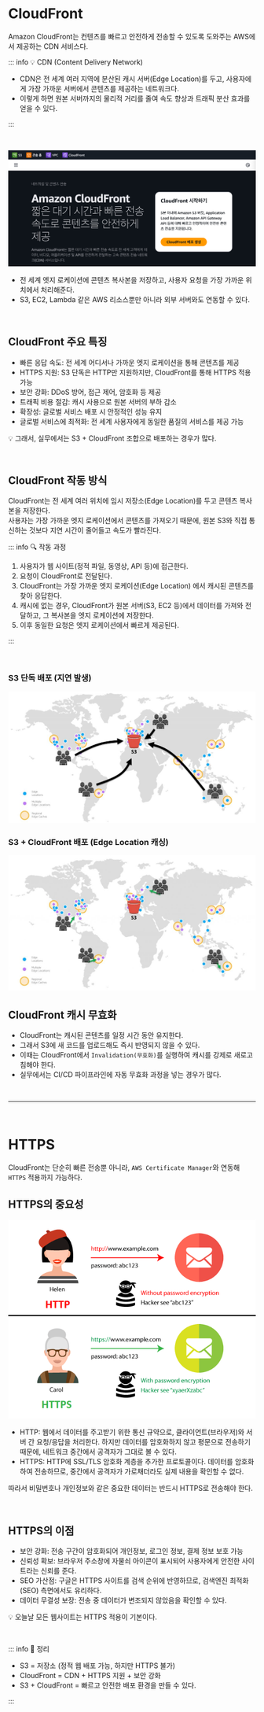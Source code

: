 # CloudFront

Amazon CloudFront는 컨텐츠를 빠르고 안전하게 전송할 수 있도록 도와주는 AWS에서 제공하는 CDN 서비스다.

::: info 💡 CDN (Content Delivery Network)

- CDN은 전 세계 여러 지역에 분산된 캐시 서버(Edge Location)를 두고, 사용자에게 가장 가까운 서버에서 콘텐츠를 제공하는 네트워크다.
- 이렇게 하면 원본 서버까지의 물리적 거리를 줄여 속도 향상과 트래픽 분산 효과를 얻을 수 있다.

:::

<br>

![](./images/aws11.png)

- 전 세계 엣지 로케이션에 콘텐츠 복사본을 저장하고, 사용자 요청을 가장 가까운 위치에서 처리해준다.
- S3, EC2, Lambda 같은 AWS 리소스뿐만 아니라 외부 서버와도 연동할 수 있다.

<br>

## CloudFront 주요 특징

- 빠른 응답 속도: 전 세계 어디서나 가까운 엣지 로케이션을 통해 콘텐츠를 제공
- HTTPS 지원: S3 단독은 HTTP만 지원하지만, CloudFront를 통해 HTTPS 적용 가능
- 보안 강화: DDoS 방어, 접근 제어, 암호화 등 제공
- 트래픽 비용 절감: 캐시 사용으로 원본 서버의 부하 감소
- 확장성: 글로벌 서비스 배포 시 안정적인 성능 유지
- 글로벌 서비스에 최적화: 전 세계 사용자에게 동일한 품질의 서비스를 제공 가능

💡 그래서, 실무에서는 S3 + CloudFront 조합으로 배포하는 경우가 많다.

<br>

## CloudFront 작동 방식

CloudFront는 전 세계 여러 위치에 임시 저장소(Edge Location)를 두고 콘텐츠 복사본을 저장한다.  
사용자는 가장 가까운 엣지 로케이션에서 콘텐츠를 가져오기 때문에, 원본 S3와 직접 통신하는 것보다 지연 시간이 줄어들고 속도가 빨라진다.

::: info 🔍 작동 과정

1. 사용자가 웹 사이트(정적 파일, 동영상, API 등)에 접근한다.
2. 요청이 CloudFront로 전달된다.
3. CloudFront는 가장 가까운 엣지 로케이션(Edge Location) 에서 캐시된 콘텐츠를 찾아 응답한다.
4. 캐시에 없는 경우, CloudFront가 원본 서버(S3, EC2 등)에서 데이터를 가져와 전달하고, 그 복사본을 엣지 로케이션에 저장한다.
5. 이후 동일한 요청은 엣지 로케이션에서 빠르게 제공된다.

:::

<br>

### S3 단독 배포 (지연 발생)

![](./images/aws08.jpg)

### S3 + CloudFront 배포 (Edge Location 캐싱)

![](./images/aws09.jpg)

## CloudFront 캐시 무효화

- CloudFront는 캐시된 콘텐츠를 일정 시간 동안 유지한다.
- 그래서 S3에 새 코드를 업로드해도 즉시 반영되지 않을 수 있다.
- 이때는 CloudFront에서 `Invalidation(무효화)`를 실행하여 캐시를 강제로 새로고침해야 한다.
- 실무에서는 CI/CD 파이프라인에 자동 무효화 과정을 넣는 경우가 많다.

<br>

---

<br>

# HTTPS

CloudFront는 단순히 빠른 전송뿐 아니라, `AWS Certificate Manager`와 연동해 `HTTPS` 적용까지 가능하다.

## HTTPS의 중요성

![HTTPS의 중요성](./images/aws12.png)

- HTTP: 웹에서 데이터를 주고받기 위한 통신 규약으로, 클라이언트(브라우저)와 서버 간 요청/응답을 처리한다. 하지만 데이터를 암호화하지 않고 평문으로 전송하기 때문에, 네트워크 중간에서 공격자가 그대로 볼 수 있다.
- HTTPS: HTTP에 SSL/TLS 암호화 계층을 추가한 프로토콜이다. 데이터를 암호화하여 전송하므로, 중간에서 공격자가 가로채더라도 실제 내용을 확인할 수 없다.

따라서 비밀번호나 개인정보와 같은 중요한 데이터는 반드시 HTTPS로 전송해야 한다.

<br>

## HTTPS의 이점

- 보안 강화: 전송 구간이 암호화되어 개인정보, 로그인 정보, 결제 정보 보호 가능
- 신뢰성 확보: 브라우저 주소창에 자물쇠 아이콘이 표시되어 사용자에게 안전한 사이트라는 신뢰를 준다.
- SEO 가산점: 구글은 HTTPS 사이트를 검색 순위에 반영하므로, 검색엔진 최적화(SEO) 측면에서도 유리하다.
- 데이터 무결성 보장: 전송 중 데이터가 변조되지 않았음을 확인할 수 있다.

💡 오늘날 모든 웹사이트는 HTTPS 적용이 기본이다.

<br>

::: info 📌 정리

- S3 = 저장소 (정적 웹 배포 가능, 하지만 HTTPS 불가)
- CloudFront = CDN + HTTPS 지원 + 보안 강화
- S3 + CloudFront = 빠르고 안전한 배포 환경을 만들 수 있다.

:::

<br>
<Comment/>
